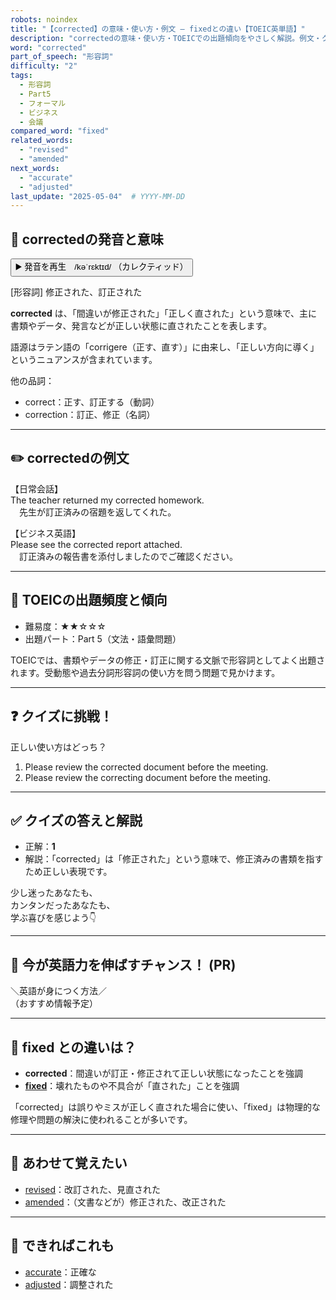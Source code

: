 ```yaml
---
robots: noindex
title: "【corrected】の意味・使い方・例文 ― fixedとの違い【TOEIC英単語】"
description: "correctedの意味・使い方・TOEICでの出題傾向をやさしく解説。例文・クイズ付きでfixedとの違いもわかりやすく学べます。"
word: "corrected"
part_of_speech: "形容詞"
difficulty: "2"
tags:
  - 形容詞
  - Part5
  - フォーマル
  - ビジネス
  - 会議
compared_word: "fixed"
related_words:
  - "revised"
  - "amended"
next_words:
  - "accurate"
  - "adjusted"
last_update: "2025-05-04"  # YYYY-MM-DD
---
```


## 🔰 correctedの発音と意味

<button class="play-audio" onclick="playTTS('corrected')">
  <span class="play-audio-main">
    ▶️ 発音を再生　/kəˈrɛktɪd/
  </span>
  <span class="play-audio-sub">
    （カレクティッド）
  </span>
</button>

[形容詞] 修正された、訂正された

**corrected** は、「間違いが修正された」「正しく直された」という意味で、主に書類やデータ、発言などが正しい状態に直されたことを表します。

語源はラテン語の「corrigere（正す、直す）」に由来し、「正しい方向に導く」というニュアンスが含まれています。

他の品詞：  
- correct：正す、訂正する（動詞）
- correction：訂正、修正（名詞）

---

## ✏️ correctedの例文

【日常会話】  
The teacher returned my corrected homework.  
　先生が訂正済みの宿題を返してくれた。

【ビジネス英語】  
Please see the corrected report attached.  
　訂正済みの報告書を添付しましたのでご確認ください。

---

## 🎯 TOEICの出題頻度と傾向

- 難易度：★★☆☆☆
- 出題パート：Part 5（文法・語彙問題）

TOEICでは、書類やデータの修正・訂正に関する文脈で形容詞としてよく出題されます。受動態や過去分詞形容詞の使い方を問う問題で見かけます。

---

## ❓ クイズに挑戦！

正しい使い方はどっち？

1. Please review the corrected document before the meeting.  
2. Please review the correcting document before the meeting.

---

## ✅ クイズの答えと解説

- 正解：**1**
- 解説：「corrected」は「修正された」という意味で、修正済みの書類を指すため正しい表現です。

少し迷ったあなたも、  
カンタンだったあなたも、  
学ぶ喜びを感じよう👇️

---

## 🚀 今が英語力を伸ばすチャンス！ (PR)

<div class="info-center">
＼英語が身につく方法／<br>  
（おすすめ情報予定）
</div>

---

## 🤔  fixed との違いは？

- **corrected**：間違いが訂正・修正されて正しい状態になったことを強調
- **[fixed](/word/fixed/)**：壊れたものや不具合が「直された」ことを強調

「corrected」は誤りやミスが正しく直された場合に使い、「fixed」は物理的な修理や問題の解決に使われることが多いです。

---

## 🧩 あわせて覚えたい

- [revised](/word/revised/)：改訂された、見直された
- [amended](/word/amended/)：（文書などが）修正された、改正された

---

## 📖 できればこれも

- [accurate](/word/accurate/)：正確な
- [adjusted](/word/adjusted/)：調整された

<!-- cvid: aid32_bid00 -->

